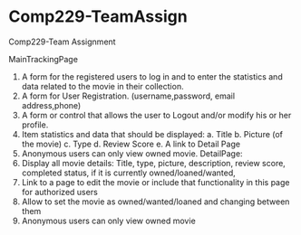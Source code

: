 # Comp229-TeamAssign
Comp229-Team Assignment

MainTrackingPage
  1.	A form for the registered users to log in and to enter the statistics and data related to the movie in their collection.
  2.	A form for User Registration. (username,password, email address,phone)
  3.	A form or control that allows the user to Logout and/or modify his or her profile.
  4.	Item statistics and data that should be displayed:
    a.	Title
    b.	Picture (of the movie)
    c.	Type
    d.	Review Score
    e.	A link to Detail Page
  5.	Anonymous users can only view owned movie.
DetailPage:
  1.	Display all movie details: Title, type, picture, description, review score, completed status, if it is currently owned/loaned/wanted,
  2.	Link to a page to edit the movie or include that functionality in this page for authorized users
  3.	Allow to set the movie as owned/wanted/loaned and changing between them
  4.	Anonymous users can only view owned movie
